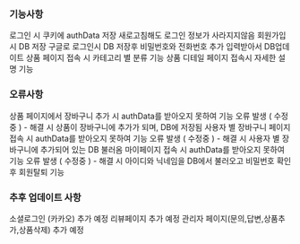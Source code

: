 ### 기능사항
로그인 시 쿠키에 authData 저장 새로고침해도 로그인 정보가 사라지지않음
회원가입시 DB 저장 
구글로 로그인시 DB 저장후 비밀번호와 전화번호 추가 입력받아서 DB업데이트
상품 페이지 접속 시 카테고리 별 분류 기능
상품 디테일 페이지 접속시 자세한 설명 기능

### 오류사항
  상품 페이지에서 장바구니 추가 시 authData를 받아오지 못하여 기능 오류 발생 ( 수정중 ) - 해결 시 상품이 장바구니에 추가가 되며, DB에 저장됨
  사용자 별 장바구니 페이지 접속 시 authData를 받아오지 못하여 기능 오류 발생 ( 수정중 ) - 해결 시 사용자 별 장바구니에 추가되어 있는 DB 불러옴
  마이페이지 접속 시 authData를 받아오지 못하여 기능 오류 발생 ( 수정중 ) - 해결 시 아이디와 닉네임을 DB에서 불러오고 비밀번호 확인 후 회원탈퇴 기능
  
### 추후 업데이트 사항
  소셜로그인 (카카오) 추가 예정
  리뷰페이지 추가 예정
  관리자 페이지(문의,답변,상품추가,상품삭제) 추가 예정

